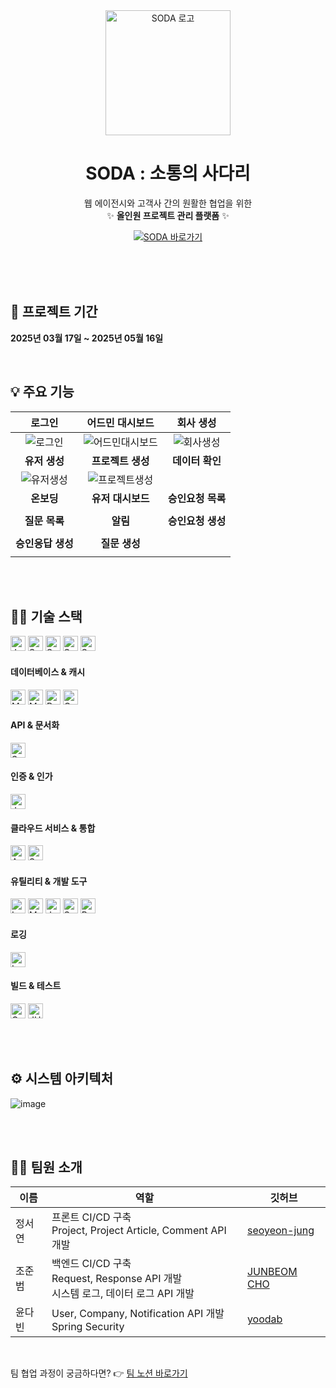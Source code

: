 <div align="center">

  <img src="https://github.com/user-attachments/assets/76917afe-33de-49c9-a239-b85911faf3b7" alt="SODA 로고" width="200"/>

  <h1><strong>SODA</strong> : 소통의 사다리</h1>

  <p>
    웹 에이전시와 고객사 간의 원활한 협업을 위한<br/>
    ✨ <strong>올인원 프로젝트 관리 플랫폼</strong> ✨
  </p>

  <p>
    <a href="https://www.s0da.co.kr/" target="_blank">
      <img src="https://img.shields.io/badge/SODA%20웹사이트%20방문하기-F59E0B?style=for-the-badge&logo=Rocket&logoColor=white" alt="SODA 바로가기"/>
    </a>
  </p>

</div>
 <br/>
<br/>

  <br/>
  <h2>🏃 프로젝트 기간</h2>
  <p><strong>2025년 03월 17일 ~ 2025년 05월 16일</strong></p>
  <br/>

## 💡 주요 기능
|로그인|어드민 대시보드|회사 생성|
|:-:|:-:|:-:|
|![로그인](https://github.com/user-attachments/assets/16f01831-dc6a-4cd5-923d-956f398f33c5)|![어드민대시보드](https://github.com/user-attachments/assets/e6fb4afa-2cc4-4763-8170-9ad166416fb0)|![회사생성](https://github.com/user-attachments/assets/97fdde2f-b88f-44bb-9758-6f7cf8ff4f6b)|
|<b>유저 생성</b>|<b>프로젝트 생성</b>|<b>데이터 확인</b>|
|![유저생성](https://github.com/user-attachments/assets/5166a8d2-5dd5-4243-8a16-1c03eaa80189)|![프로젝트생성](https://github.com/user-attachments/assets/f9be97b3-ba92-4f57-bafb-c41f0e4c3dcc)||
|<b>온보딩</b>|<b>유저 대시보드</b>|<b>승인요청 목록</b>|
||||
|<b>질문 목록</b>|<b>알림</b>|<b>승인요청 생성</b>|
||||
|<b>승인응답 생성</b>|<b>질문 생성</b>||
||||

<br/>
<br/>

## 👨‍🔧 기술 스택
<p>
  <img src="https://img.shields.io/badge/Java-17-007396?style=for-the-badge&logo=java&logoColor=white" alt="Java 17" height="24"/>
  <img src="https://img.shields.io/badge/Spring%20Boot-3.4.3-6DB33F?style=for-the-badge&logo=springboot&logoColor=white" alt="Spring Boot 3.4.3" height="24"/>
  <img src="https://img.shields.io/badge/Spring%20Data%20JPA-6DB33F?style=for-the-badge&logo=spring&logoColor=white" alt="Spring Data JPA" height="24"/>
  <img src="https://img.shields.io/badge/Spring%20Security-6DB33F?style=for-the-badge&logo=spring&logoColor=white" alt="Spring Security" height="24"/>
  <img src="https://img.shields.io/badge/Spring%20MVC-6DB33F?style=for-the-badge&logo=spring&logoColor=white" alt="Spring MVC" height="24"/>
</p>

#### 데이터베이스 & 캐시
<p>
  <img src="https://img.shields.io/badge/MySQL-4479A1?style=for-the-badge&logo=mysql&logoColor=white" alt="MySQL" height="24"/>
  <img src="https://img.shields.io/badge/MongoDB-47A248?style=for-the-badge&logo=mongodb&logoColor=white" alt="MongoDB" height="24"/>
  <img src="https://img.shields.io/badge/Redis-DC382D?style=for-the-badge&logo=redis&logoColor=white" alt="Redis" height="24"/>
  <img src="https://img.shields.io/badge/QueryDSL-5.0.0-4A90E2?style=for-the-badge&logo=querydsl&logoColor=white" alt="QueryDSL 5.0.0 (Jakarta)" height="24"/>
</p>

#### API & 문서화
<p>
  <img src="https://img.shields.io/badge/SpringDoc%20OpenAPI-2.8.5-85EA2D?style=for-the-badge&logo=swagger&logoColor=black" alt="SpringDoc OpenAPI (Swagger) 2.8.5" height="24"/>
</p>

#### 인증 & 인가
<p>
  <img src="https://img.shields.io/badge/JWT-000000?style=for-the-badge&logo=jsonwebtokens&logoColor=white" alt="JWT (jjwt, java-jwt)" height="24"/>
</p>

#### 클라우드 서비스 & 통합
<p>
  <img src="https://img.shields.io/badge/AWS%20S3-569A31?style=for-the-badge&logo=amazonaws&logoColor=white" alt="AWS S3 (SDK v2)" height="24"/>
  <img src="https://img.shields.io/badge/Spring%20Mail%20(SMTP)-6DB33F?style=for-the-badge&logo=spring&logoColor=white" alt="Spring Mail (SMTP)" height="24"/>
</p>

#### 유틸리티 & 개발 도구
<p>
  <img src="https://img.shields.io/badge/Lombok-black?style=for-the-badge&logo=projectlombok&logoColor=white" alt="Lombok" height="24"/>
  <img src="https://img.shields.io/badge/ModelMapper-3.2.0-orange?style=for-the-badge" alt="ModelMapper 3.2.0" height="24"/>
  <img src="https://img.shields.io/badge/Jackson%20(JSR310)-E06C1D?style=for-the-badge" alt="Jackson JSR310" height="24"/>
  <img src="https://img.shields.io/badge/Spring%20Dotenv-4.0.0-22A7F0?style=for-the-badge" alt="Spring Dotenv 4.0.0" height="24"/>
  <img src="https://img.shields.io/badge/Bean%20Validation-6DB33F?style=for-the-badge&logo=hibernate&logoColor=white" alt="Bean Validation" height="24"/>
</p>

#### 로깅
<p>
  <img src="https://img.shields.io/badge/Logstash%20Logback%20Encoder-7.4-00A5B1?style=for-the-badge&logo=logstash&logoColor=white" alt="Logstash Logback Encoder 7.4" height="24"/>
</p>

#### 빌드 & 테스트
<p>
  <img src="https://img.shields.io/badge/Gradle-02303A?style=for-the-badge&logo=gradle&logoColor=white" alt="Gradle" height="24"/>
  <img src="https://img.shields.io/badge/JUnit%205-25A162?style=for-the-badge&logo=junit5&logoColor=white" alt="JUnit 5" height="24"/>
</p>


<br/>
<br/>

## ⚙️ 시스템 아키텍처
![image](https://github.com/user-attachments/assets/fe24f694-c722-4a0f-b234-813e162f3687)


<br/>
<br/>


## 👨‍💻 팀원 소개
|이름|역할|깃허브|
|---|--------|---|
|정서연|프론트 CI/CD 구축 <br/> Project, Project Article, Comment API 개발|[seoyeon-jung](https://github.com/seoyeon-jung)|
|조준범|백엔드 CI/CD 구축 <br/> Request, Response API 개발 <br/> 시스템 로그, 데이터 로그 API 개발|[JUNBEOM CHO](https://github.com/JunbeomKoreaUniv)|
|윤다빈|User, Company, Notification API 개발 <br/> Spring Security|[yoodab](https://github.com/yoodab)|

<br/>

팀 협업 과정이 궁금하다면? 👉 [팀 노션 바로가기](https://quilled-authority-705.notion.site/SODA-4-1c2b5a5bac5380cb98d0cd207b7dfe58?pvs=74)
